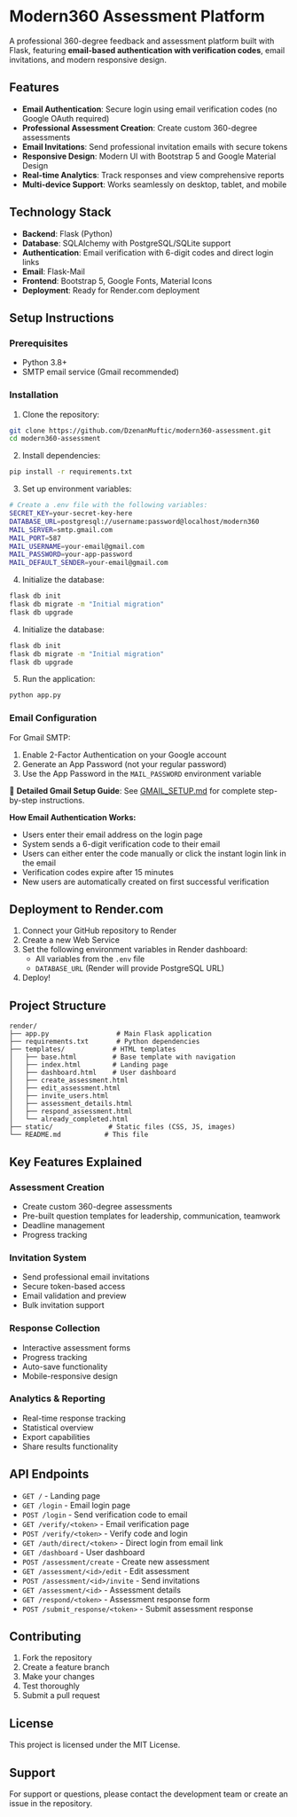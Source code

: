 # Modern360 Assessment Platform

A professional 360-degree feedback and assessment platform built with Flask, featuring **email-based authentication with verification codes**, email invitations, and modern responsive design.

## Features

- **Email Authentication**: Secure login using email verification codes (no Google OAuth required)
- **Professional Assessment Creation**: Create custom 360-degree assessments
- **Email Invitations**: Send professional invitation emails with secure tokens
- **Responsive Design**: Modern UI with Bootstrap 5 and Google Material Design
- **Real-time Analytics**: Track responses and view comprehensive reports
- **Multi-device Support**: Works seamlessly on desktop, tablet, and mobile

## Technology Stack

- **Backend**: Flask (Python)
- **Database**: SQLAlchemy with PostgreSQL/SQLite support
- **Authentication**: Email verification with 6-digit codes and direct login links
- **Email**: Flask-Mail
- **Frontend**: Bootstrap 5, Google Fonts, Material Icons
- **Deployment**: Ready for Render.com deployment

## Setup Instructions

### Prerequisites

- Python 3.8+
- SMTP email service (Gmail recommended)

### Installation

1. Clone the repository:
```bash
git clone https://github.com/DzenanMuftic/modern360-assessment.git
cd modern360-assessment
```

2. Install dependencies:
```bash
pip install -r requirements.txt
```

3. Set up environment variables:
```bash
# Create a .env file with the following variables:
SECRET_KEY=your-secret-key-here
DATABASE_URL=postgresql://username:password@localhost/modern360
MAIL_SERVER=smtp.gmail.com
MAIL_PORT=587
MAIL_USERNAME=your-email@gmail.com
MAIL_PASSWORD=your-app-password
MAIL_DEFAULT_SENDER=your-email@gmail.com
```

4. Initialize the database:
```bash
flask db init
flask db migrate -m "Initial migration"
flask db upgrade
```

4. Initialize the database:
```bash
flask db init
flask db migrate -m "Initial migration"
flask db upgrade
```

5. Run the application:
```bash
python app.py
```

### Email Configuration

For Gmail SMTP:

1. Enable 2-Factor Authentication on your Google account
2. Generate an App Password (not your regular password)
3. Use the App Password in the `MAIL_PASSWORD` environment variable

📧 **Detailed Gmail Setup Guide**: See [GMAIL_SETUP.md](GMAIL_SETUP.md) for complete step-by-step instructions.

**How Email Authentication Works:**

- Users enter their email address on the login page
- System sends a 6-digit verification code to their email
- Users can either enter the code manually or click the instant login link in the email
- Verification codes expire after 15 minutes
- New users are automatically created on first successful verification

## Deployment to Render.com

1. Connect your GitHub repository to Render
2. Create a new Web Service
3. Set the following environment variables in Render dashboard:
   - All variables from the `.env` file
   - `DATABASE_URL` (Render will provide PostgreSQL URL)
4. Deploy!

## Project Structure

```
render/
├── app.py                 # Main Flask application
├── requirements.txt       # Python dependencies
├── templates/            # HTML templates
│   ├── base.html         # Base template with navigation
│   ├── index.html        # Landing page
│   ├── dashboard.html    # User dashboard
│   ├── create_assessment.html
│   ├── edit_assessment.html
│   ├── invite_users.html
│   ├── assessment_details.html
│   ├── respond_assessment.html
│   └── already_completed.html
├── static/              # Static files (CSS, JS, images)
└── README.md           # This file
```

## Key Features Explained

### Assessment Creation
- Create custom 360-degree assessments
- Pre-built question templates for leadership, communication, teamwork
- Deadline management
- Progress tracking

### Invitation System
- Send professional email invitations
- Secure token-based access
- Email validation and preview
- Bulk invitation support

### Response Collection
- Interactive assessment forms
- Progress tracking
- Auto-save functionality
- Mobile-responsive design

### Analytics & Reporting
- Real-time response tracking
- Statistical overview
- Export capabilities
- Share results functionality

## API Endpoints

- `GET /` - Landing page
- `GET /login` - Email login page
- `POST /login` - Send verification code to email
- `GET /verify/<token>` - Email verification page
- `POST /verify/<token>` - Verify code and login
- `GET /auth/direct/<token>` - Direct login from email link
- `GET /dashboard` - User dashboard
- `POST /assessment/create` - Create new assessment
- `GET /assessment/<id>/edit` - Edit assessment
- `POST /assessment/<id>/invite` - Send invitations
- `GET /assessment/<id>` - Assessment details
- `GET /respond/<token>` - Assessment response form
- `POST /submit_response/<token>` - Submit assessment response

## Contributing

1. Fork the repository
2. Create a feature branch
3. Make your changes
4. Test thoroughly
5. Submit a pull request

## License

This project is licensed under the MIT License.

## Support

For support or questions, please contact the development team or create an issue in the repository.
